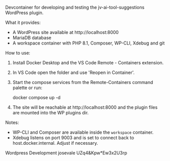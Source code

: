 Devcontainer for developing and testing the jv-ai-tool-suggestions WordPress plugin.

What it provides:
- A WordPress site available at http://localhost:8000
- MariaDB database
- A workspace container with PHP 8.1, Composer, WP-CLI, Xdebug and git

How to use:
1. Install Docker Desktop and the VS Code Remote - Containers extension.
2. In VS Code open the folder and use 'Reopen in Container'.
3. Start the compose services from the Remote-Containers command palette or run:

   docker compose up -d

4. The site will be reachable at http://localhost:8000 and the plugin files are mounted into the WP plugins dir.

Notes:
- WP-CLI and Composer are available inside the `workspace` container.
- Xdebug listens on port 9003 and is set to connect back to host.docker.internal. Adjust if necessary.

Wordpress Development
josevale
UZq4&Kpw*Ew3x2U3rp

